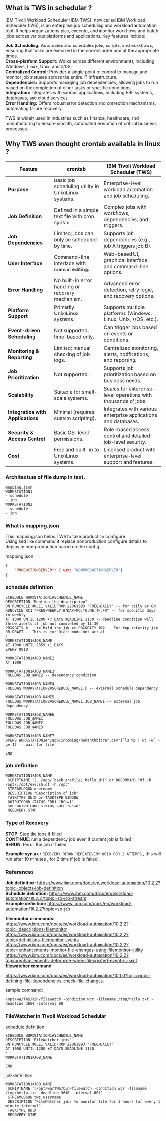 ## What is TWS in schedular ?

IBM Tivoli Workload Scheduler (IBM TWS), now called IBM Workload Scheduler (IWS), is an enterprise job scheduling and workload automation tool. It helps organizations plan, execute, and monitor workflows and batch jobs across various platforms and applications. Key features include:  

__Job Scheduling:__ Automates and schedules jobs, scripts, and workflows, ensuring that tasks are executed in the correct order and at the appropriate times.  
__Cross-platform Support:__ Works across different environments, including Windows, Linux, Unix, and z/OS.  
__Centralized Control:__ Provides a single point of control to manage and monitor job statuses across the entire IT infrastructure.  
__Dependencies:__ Supports managing job dependencies, allowing jobs to run based on the completion of other tasks or specific conditions.  
__Integration:__ Integrates with various applications, including ERP systems, databases, and cloud services.  
__Error Handling:__ Offers robust error detection and correction mechanisms, automating failure recovery.  

TWS is widely used in industries such as finance, healthcare, and manufacturing to ensure smooth, automated execution of critical business processes.  


## Why TWS even thought crontab available in linux ?

| Feature                        | crontab                                              | IBM Tivoli Workload Scheduler (TWS)                            |
|---------------------------------|------------------------------------------------------|---------------------------------------------------------------|
| **Purpose**                     | Basic job scheduling utility in Unix/Linux systems.  | Enterprise-level workload automation and job scheduling.       |
| **Job Definition**              | Defined in a simple text file with cron syntax.      | Complex jobs with workflows, dependencies, and triggers.       |
| **Job Dependencies**            | Limited; jobs can only be scheduled by time.         | Supports job dependencies (e.g., job A triggers job B).        |
| **User Interface**              | Command-line interface with manual editing.          | Web-based UI, graphical interface, and command-line options.   |
| **Error Handling**              | No built-in error handling or recovery mechanism.    | Advanced error detection, retry logic, and recovery options.   |
| **Platform Support**            | Primarily Unix/Linux systems.                        | Supports multiple platforms (Windows, Linux, Unix, z/OS, etc.).|
| **Event-driven Scheduling**     | Not supported; time-based only.                      | Can trigger jobs based on events or conditions.                |
| **Monitoring & Reporting**      | Limited; manual checking of job logs.                | Centralized monitoring, alerts, notifications, and reporting.  |
| **Job Prioritization**          | Not supported.                                       | Supports job prioritization based on business needs.           |
| **Scalability**                 | Suitable for small-scale systems.                    | Scales for enterprise-level operations with thousands of jobs. |
| **Integration with Applications**| Minimal (requires custom scripting).                 | Integrates with various enterprise applications and databases.  |
| **Security & Access Control**   | Basic OS-level permissions.                          | Role-based access control and detailed job-level security.     |
| **Cost**                        | Free and built-in to Unix/Linux systems.             | Licensed product with enterprise-level support and features.   |

### Architecture of file dump in text. 

```
mapping.json
WORKSTATION1
- schedule
- job
WORKSTATION2
- schedule
- job
```

### What is mapping.json

This mapping.json helps TWS to take production configure.  
Using sed like command it replace nonproduction configure details to deploy in non-production based on the config.  

mapping.json
```json
{
    "PRODUCTIONSERVER": { uat: "NONPRODUCTIONSERVER"}
}
```

### schedule definition

```
SCHEDULE WORKSTATION1#SCHEDULE_NAME
DESCRIPTION "Mention the description"
ON RUNCYCLE RULE1 VALIDFROM 22061993 "FREQ=DAILY" -- for daily or ON RUNCYCLE RC1 "FREQ=WEEKLY;BYDAY=MO,TU,WE,TH,FR" -- for specific days in weekly  
AT 1000 UNTIL 1200 +7 DAYS DEADLINE 1130 -- deadline condition will throw alerts if job not completed by 11:30
PRIORITY 0 -- to hold the job or PRIORITY 100 -- For top priority job OR DRAFT -- This is for Draft mode not actual
:
WORKSTATION1#JOB_NAME
AT 1000 UNTIL 2359 +1 DAYS
EVERY 0010

WORKSTATION1#JOB_NAME2
AT 1000

WORKSTATION1#JOB_NAME3
FOLLOWS JOB_NAME2 -- dependency condition

WORKSTATION1#JOB_NAME4
FOLLOWS WORKSTATION2#SCHEDULE_NAME1.@ -- external schedule dependency

WORKSTATION1#JOB_NAME5
FOLLOWS WORKSTATION2#SCHEDULE_NAME1.JOB_NAME1 -- external job dependency

WORKSTATION1#JOB_NAME6
FOLLOWS JOB_NAME1
FOLLOWS JOB_NAME2
FOLLOWS JOB_NAME3

WORKSTATION1#JOB_NAME7
OPENS WORKSTATION1#"/app/incoming/hemanthbitra*.csv"(`ls %p | wc -w` -ge 1) -- wait for file

END
```
### job definition

```
WORKSTATION1#JOB_NAME
 SCRIPTNAME "(. /app/.bash_profile; hello.sh)" or DOCOMMAND "df -h /opt/;/opt/env.sh;df -h /opt"
 STREAMLOGON username
 DESCRIPTION "Description of job"
 TASKTYPE UNIX or TASKTYPE WINDOW
 OUTPUTCOND STATUS_ERR1 "RC>=1"
 SUCCOUTPUTCOND STATUS_SUCC "RC=0"
 RECOVERY STOP
```

### Type of Recovery

__STOP__: Stop the jobs if filled  
__CONTINUE__: run a dependency job even if current job is failed  
__RERUN__: Rerun the job if failed  

__Example syntax :__ `RECOVERY RERUN REPEATEVERY 0010 FOR 2 ATTEMPS` , this will run after 10 minutes , for 2 time if job is failed.  

### References

__Job definition:__ https://www.ibm.com/docs/en/workload-automation/10.2.2?topic=objects-job-definition  
__Schedule definition:__ https://www.ibm.com/docs/en/workload-automation/10.2.2?topic=so-job-stream  
__Example definition:__ https://www.ibm.com/docs/en/workload-automation/10.2.2?topic=so-job  

__filemonitor commands:__  
https://www.ibm.com/docs/en/workload-automation/10.2.2?topic=descriptions-filemonitor  
https://www.ibm.com/docs/en/workload-automation/10.2.2?topic=definitions-filemonitor-events  
https://www.ibm.com/docs/en/workload-automation/10.2.2?topic=enhancements-monitor-file-changes-using-filemonitor-utility  
https://www.ibm.com/docs/en/workload-automation/10.2.2?topic=enhancements-determine-when-filecreated-event-is-sent.  
__filewatcher command__

https://www.ibm.com/docs/en/workload-automation/10.1.0?topic=jobs-defining-file-dependencies-check-file-changes. 

sample command: 
```
/opt/wa/TWS/bin/filewatch -condition wcr -filename /tmp/hello.txt -deadline 3600 -interval 60
```

### FileWatcher in Tivoli Workload Schedular

schedule definition

```
SCHEDULE WORKSTATION1#SCHEDULE_NAME
DESCRIPTION "FileWatcher jobs"
ON RUNCYCLE RULE1 VALIDFROM 22061993 "FREQ=DAILY"
AT 1000 UNTIL 1200 +7 DAYS DEADLINE 1130
:
WORKSTATION1#JOB_NAME

END
```

job definition

```
WORKSTATION1#JOB_NAME
 SCRIPTNAME "(/opt/wa/TWS/bin/filewatch -condition wcr -filename /tmp/hello.txt -deadline 3600 -interval 60)"
 STREAMLOGON tws_username
 DESCRIPTION "FileWatcher jobs to monitor file for 1 hours for every 1 minute interval"
 TASKTYPE UNIX
 RECOVERY STOP
```